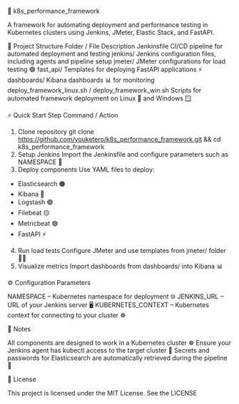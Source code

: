 🚀 k8s_performance_framework

A framework for automating deployment and performance testing in Kubernetes clusters using Jenkins, JMeter, Elastic Stack, and FastAPI.

📂 Project Structure
Folder / File	Description
Jenkinsfile	CI/CD pipeline for automated deployment and testing
jenkins/	Jenkins configuration files, including agents and pipeline setup
jmeter/	JMeter configurations for load testing 🟢
fast_api/	Templates for deploying FastAPI applications ⚡
dashboards/	Kibana dashboards 📊 for monitoring
deploy_framework_linux.sh / deploy_framework_win.sh	Scripts for automated framework deployment on Linux 🐧 and Windows 🪟

⚡ Quick Start
Step	Command / Action
1. Clone repository	git clone https://github.com/youketero/k8s_performance_framework.git && cd k8s_performance_framework
2. Setup Jenkins	Import the Jenkinsfile and configure parameters such as NAMESPACE 👷
3. Deploy components	Use YAML files to deploy:
- Elasticsearch 🟠
- Kibana 🔵
- Logstash 🟣
- Filebeat 🟡
- Metricbeat 🟢
- FastAPI ⚡
4. Run load tests	Configure JMeter and use templates from jmeter/ folder 🏋️‍♂️
5. Visualize metrics	Import dashboards from dashboards/ into Kibana 📊

⚙️ Configuration Parameters

NAMESPACE – Kubernetes namespace for deployment 🌐
JENKINS_URL – URL of your Jenkins server 🖥️
KUBERNETES_CONTEXT – Kubernetes context for connecting to your cluster ☸️

📝 Notes

All components are designed to work in a Kubernetes cluster ☸️
Ensure your Jenkins agent has kubectl access to the target cluster 🔑
Secrets and passwords for Elasticsearch are automatically retrieved during the pipeline 🔐

📄 License

This project is licensed under the MIT License. See the LICENSE